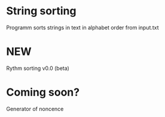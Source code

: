 # String sorting
Programm sorts strings in text in alphabet order from input.txt
# NEW
Rythm sorting v0.0 (beta)
# Coming soon?
Generator of noncence

